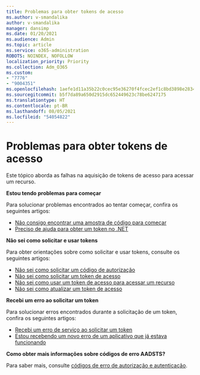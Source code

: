 ```yaml
---
title: Problemas para obter tokens de acesso
ms.author: v-smandalika
author: v-smandalika
manager: dansimp
ms.date: 01/20/2021
ms.audience: Admin
ms.topic: article
ms.service: o365-administration
ROBOTS: NOINDEX, NOFOLLOW
localization_priority: Priority
ms.collection: Adm_O365
ms.custom:
- "7776"
- "9004351"
ms.openlocfilehash: 1aefe1d11a35b22c0cec95e36270f4fcec2ef1c8bd3898e2834fdca6d3aaffda
ms.sourcegitcommit: b5f7da89a650d2915dc652449623c78be6247175
ms.translationtype: HT
ms.contentlocale: pt-BR
ms.lasthandoff: 08/05/2021
ms.locfileid: "54054822"
---
```

# <a name="issues-with-getting-access-tokens"></a>Problemas para obter tokens de acesso

Este tópico aborda as falhas na aquisição de tokens de acesso para acessar um recurso.

**Estou tendo problemas para começar**

Para solucionar problemas encontrados ao tentar começar, confira os seguintes artigos:

- [Não consigo encontrar uma amostra de código para começar](https://docs.microsoft.com/azure/active-directory/develop/sample-v2-code) 
- [Preciso de ajuda para obter um token no .NET](https://docs.microsoft.com/azure/active-directory/develop/authentication-flows-app-scenarios)

**Não sei como solicitar e usar tokens**

Para obter orientações sobre como solicitar e usar tokens, consulte os seguintes artigos:

- [Não sei como solicitar um código de autorização](https://docs.microsoft.com/azure/active-directory/develop/v2-oauth2-auth-code-flow#request-an-authorization-code) 
- [Não sei como solicitar um token de acesso](https://docs.microsoft.com/azure/active-directory/develop/v2-oauth2-auth-code-flow#use-the-authorization-code-to-request-an-access-token) 
- [Não sei como usar um token de acesso para acessar um recurso](https://docs.microsoft.com/azure/active-directory/develop/v2-oauth2-auth-code-flow#use-the-access-token-to-access-the-resource) 
- [Não sei como atualizar um token de acesso](https://docs.microsoft.com/azure/active-directory/develop/v2-oauth2-auth-code-flow#refreshing-the-access-tokens)

**Recebi um erro ao solicitar um token**

Para solucionar erros encontrados durante a solicitação de um token, confira os seguintes artigos:

- [Recebi um erro de serviço ao solicitar um token](https://docs.microsoft.com/azure/active-directory/develop/reference-aadsts-error-codes) 
- [Estou recebendo um novo erro de um aplicativo que já estava funcionando](https://docs.microsoft.com/azure/active-directory/develop/reference-breaking-changes)

**Como obter mais informações sobre códigos de erro AADSTS?**

Para saber mais, consulte [códigos de erro de autorização e autenticação](https://docs.microsoft.com/azure/active-directory/develop/reference-aadsts-error-codes).






